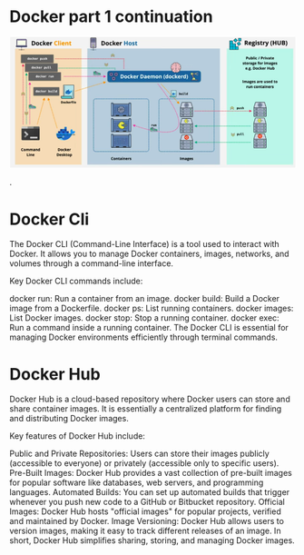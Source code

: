 # Docker part 1 continuation
![alt text](image.png)

.
# Docker Cli

The Docker CLI (Command-Line Interface) is a tool used to interact with Docker. It allows you to manage Docker containers, images, networks, and volumes through a command-line interface.

Key Docker CLI commands include:

docker run: Run a container from an image.
docker build: Build a Docker image from a Dockerfile.
docker ps: List running containers.
docker images: List Docker images.
docker stop: Stop a running container.
docker exec: Run a command inside a running container.
The Docker CLI is essential for managing Docker environments efficiently through terminal commands.

# Docker Hub

Docker Hub is a cloud-based repository where Docker users can store and share container images. It is essentially a centralized platform for finding and distributing Docker images.

Key features of Docker Hub include:

Public and Private Repositories: Users can store their images publicly (accessible to everyone) or privately (accessible only to specific users).
Pre-Built Images: Docker Hub provides a vast collection of pre-built images for popular software like databases, web servers, and programming languages.
Automated Builds: You can set up automated builds that trigger whenever you push new code to a GitHub or Bitbucket repository.
Official Images: Docker Hub hosts "official images" for popular projects, verified and maintained by Docker.
Image Versioning: Docker Hub allows users to version images, making it easy to track different releases of an image.
In short, Docker Hub simplifies sharing, storing, and managing Docker images.